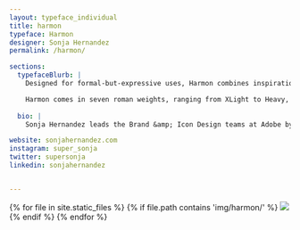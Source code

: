 ```yaml
---
layout: typeface_individual
title: harmon
typeface: Harmon
designer: Sonja Hernandez
permalink: /harmon/

sections:
  typefaceBlurb: |
    Designed for formal-but-expressive uses, Harmon combines inspiration from classical inscriptional letterforms with calligraphic flat-brush stylings to create an even and refined character with a twinge of personality.

    Harmon comes in seven roman weights, ranging from XLight to Heavy, all looking their best when used 14 points and up. Primarily for display purposes, Harmon features long tapered vertical strokes, gently flared serifs, and a few unexpected angles to keep  it interesting.
    
  bio: |
    Sonja Hernandez leads the Brand &amp; Icon Design teams at Adobe by day, and moonlights as a letterer and novice typedesigner. She lives in Berkeley with her cat & three chickens.

website: sonjahernandez.com
instagram: super_sonja
twitter: supersonja
linkedin: sonjahernandez


---
```


<div class="typeface__images">
{% for file in site.static_files %}
  {% if file.path contains 'img/harmon/' %}
    <img src="{{ file.path }}" />
  {% endif %}
{% endfor %}
</div>
